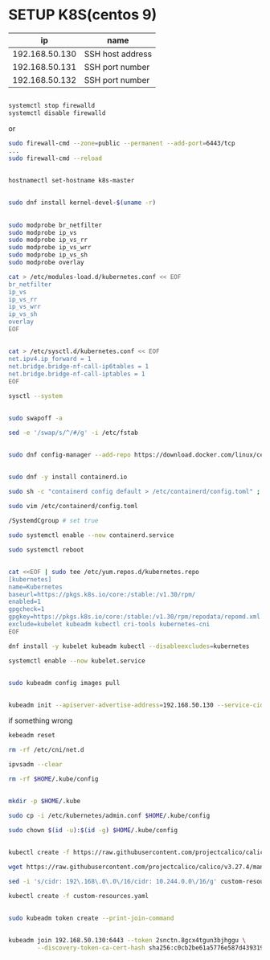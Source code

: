 # SETUP K8S(centos 9)
| ip           | name                                                                              |
|---------------------------|----------------------------------------------------------------------|
| 192.168.50.130            | SSH host address                                                     |
| 192.168.50.131            | SSH port number                                                      |
| 192.168.50.132            | SSH port number                                                      |
##
``` bash
systemctl stop firewalld
systemctl disable firewalld
```
or
``` bash
sudo firewall-cmd --zone=public --permanent --add-port=6443/tcp
...
sudo firewall-cmd --reload
```
##
``` bash
hostnamectl set-hostname k8s-master
```
##
``` bash
sudo dnf install kernel-devel-$(uname -r)
```
##
``` bash
sudo modprobe br_netfilter
sudo modprobe ip_vs
sudo modprobe ip_vs_rr
sudo modprobe ip_vs_wrr
sudo modprobe ip_vs_sh
sudo modprobe overlay

cat > /etc/modules-load.d/kubernetes.conf << EOF
br_netfilter
ip_vs
ip_vs_rr
ip_vs_wrr
ip_vs_sh
overlay
EOF
```
##
``` bash
cat > /etc/sysctl.d/kubernetes.conf << EOF
net.ipv4.ip_forward = 1
net.bridge.bridge-nf-call-ip6tables = 1
net.bridge.bridge-nf-call-iptables = 1
EOF

sysctl --system
```
##
``` bash
sudo swapoff -a

sed -e '/swap/s/^/#/g' -i /etc/fstab
```
##
``` bash
sudo dnf config-manager --add-repo https://download.docker.com/linux/centos/docker-ce.repo
```
##
``` bash
sudo dnf -y install containerd.io

sudo sh -c "containerd config default > /etc/containerd/config.toml" ; cat /etc/containerd/config.toml

sudo vim /etc/containerd/config.toml

/SystemdCgroup # set true

sudo systemctl enable --now containerd.service

sudo systemctl reboot
```
##
``` bash
cat <<EOF | sudo tee /etc/yum.repos.d/kubernetes.repo
[kubernetes]
name=Kubernetes
baseurl=https://pkgs.k8s.io/core:/stable:/v1.30/rpm/
enabled=1
gpgcheck=1
gpgkey=https://pkgs.k8s.io/core:/stable:/v1.30/rpm/repodata/repomd.xml.key
exclude=kubelet kubeadm kubectl cri-tools kubernetes-cni
EOF

dnf install -y kubelet kubeadm kubectl --disableexcludes=kubernetes

systemctl enable --now kubelet.service
```
##
``` bash
sudo kubeadm config images pull
```
##
``` bash
kubeadm init --apiserver-advertise-address=192.168.50.130 --service-cidr=10.96.0.0/12 --pod-network-cidr=10.244.0.0/16
```
if something wrong
``` bash
kebeadm reset

rm -rf /etc/cni/net.d

ipvsadm --clear

rm -rf $HOME/.kube/config
```
##
``` bash
mkdir -p $HOME/.kube

sudo cp -i /etc/kubernetes/admin.conf $HOME/.kube/config

sudo chown $(id -u):$(id -g) $HOME/.kube/config
```
##
``` bash
kubectl create -f https://raw.githubusercontent.com/projectcalico/calico/v3.27.4/manifests/tigera-operator.yaml

wget https://raw.githubusercontent.com/projectcalico/calico/v3.27.4/manifests/custom-resources.yaml

sed -i 's/cidr: 192\.168\.0\.0\/16/cidr: 10.244.0.0\/16/g' custom-resources.yaml

kubectl create -f custom-resources.yaml
```
##
``` bash
sudo kubeadm token create --print-join-command
```
##
``` bash
kubeadm join 192.168.50.130:6443 --token 2snctn.8gcx4tgun3bjhggu \
        --discovery-token-ca-cert-hash sha256:c0cb2be61a5776e587d43931935a6e71d96eb23f18b910342a90e54b5e6ab444
```
